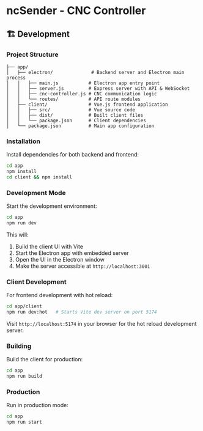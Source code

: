 # ncSender - CNC Controller

## 🏗️ Development

### Project Structure
```
├── app/
│   ├── electron/              # Backend server and Electron main process
│   │   ├── main.js           # Electron app entry point
│   │   ├── server.js         # Express server with API & WebSocket
│   │   ├── cnc-controller.js # CNC communication logic
│   │   └── routes/           # API route modules
│   ├── client/               # Vue.js frontend application
│   │   ├── src/              # Vue source code
│   │   ├── dist/             # Built client files
│   │   └── package.json      # Client dependencies
│   └── package.json          # Main app configuration
```

### Installation

Install dependencies for both backend and frontend:
```bash
cd app
npm install
cd client && npm install
```

### Development Mode

Start the development environment:
```bash
cd app
npm run dev
```

This will:
1. Build the client UI with Vite
2. Start the Electron app with embedded server
3. Open the UI in the Electron window
4. Make the server accessible at `http://localhost:3001`

### Client Development

For frontend development with hot reload:
```bash
cd app/client
npm run dev:hot   # Starts Vite dev server on port 5174
```

Visit `http://localhost:5174` in your browser for the hot reload development server.

### Building

Build the client for production:
```bash
cd app
npm run build
```

### Production

Run in production mode:
```bash
cd app
npm run start
```
